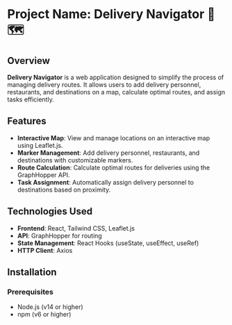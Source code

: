 # Project Name: Delivery Navigator 🚚🗺️

## Overview

**Delivery Navigator** is a web application designed to simplify the process of managing delivery routes. It allows users to add delivery personnel, restaurants, and destinations on a map, calculate optimal routes, and assign tasks efficiently.

## Features

- **Interactive Map**: View and manage locations on an interactive map using Leaflet.js.
- **Marker Management**: Add delivery personnel, restaurants, and destinations with customizable markers.
- **Route Calculation**: Calculate optimal routes for deliveries using the GraphHopper API.
- **Task Assignment**: Automatically assign delivery personnel to destinations based on proximity.

## Technologies Used

- **Frontend**: React, Tailwind CSS, Leaflet.js
- **API**: GraphHopper for routing
- **State Management**: React Hooks (useState, useEffect, useRef)
- **HTTP Client**: Axios

## Installation

### Prerequisites

- Node.js (v14 or higher)
- npm (v6 or higher)

